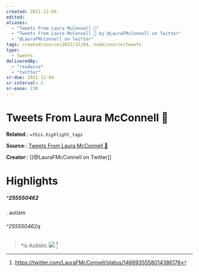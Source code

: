 ```yaml
---
created: 2021-12-04
edited:
aliases:
  - "Tweets From Laura McConnell 🦡"
  - "Tweets From Laura McConnell 🦡 by @LauraFMcConnell on Twitter"
  - "@LauraFMcConnell on Twitter"
tags: created/source/2021/12/04, node/source/tweets
type: 
  - tweets
deliveredBy: 
  - "readwise"
  - "twitter"
sr-due: 2021-12-04
sr-interval: 2
sr-ease: 230
---
```

# Tweets From Laura McConnell 🦡

**Related**:: 
*`=this.highlight_tags`*

**Source**:: [Tweets From Laura McConnell 🦡](https://twitter.com/LauraFMcConnell)

**Creator**:: [[@LauraFMcConnell on Twitter]]

# Highlights
##### ^255550462

. autism  


###### ^255550462q

> *is Autistic 
> ![](https://pbs.twimg.com/media/FFuaHVqWUAUn7UJ.jpg) 
  [^255550462]

[^255550462]: https://twitter.com/LauraFMcConnell/status/1466935558014386176

